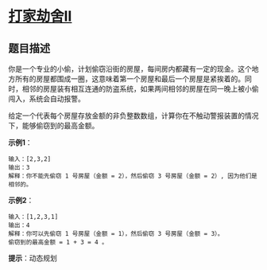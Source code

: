 # [打家劫舍II][Title]

## 题目描述

你是一个专业的小偷，计划偷窃沿街的房屋，每间房内都藏有一定的现金。这个地方所有的房屋都围成一圈，这意味着第一个房屋和最后一个房屋是紧挨着的。同时，相邻的房屋装有相互连通的防盗系统，如果两间相邻的房屋在同一晚上被小偷闯入，系统会自动报警。

给定一个代表每个房屋存放金额的非负整数数组，计算你在不触动警报装置的情况下，能够偷窃到的最高金额。

**示例1**：

    输入：[2,3,2]
    输出：3
    解释：你不能先偷窃 1 号房屋（金额 = 2），然后偷窃 3 号房屋（金额 = 2）, 因为他们是相邻的。

**示例2**：

    输入：[1,2,3,1]
    输出：4
    解释：你可以先偷窃 1 号房屋（金额 = 1），然后偷窃 3 号房屋（金额 = 3）。
    偷窃到的最高金额 = 1 + 3 = 4 。

**提示**：动态规划

[Title]: https://leetcode-cn.com/problems/house-robber-ii/description/